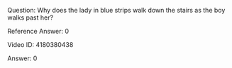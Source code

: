 Question: Why does the lady in blue strips walk down the stairs as the boy walks past her?

Reference Answer: 0

Video ID: 4180380438

Answer: 0

